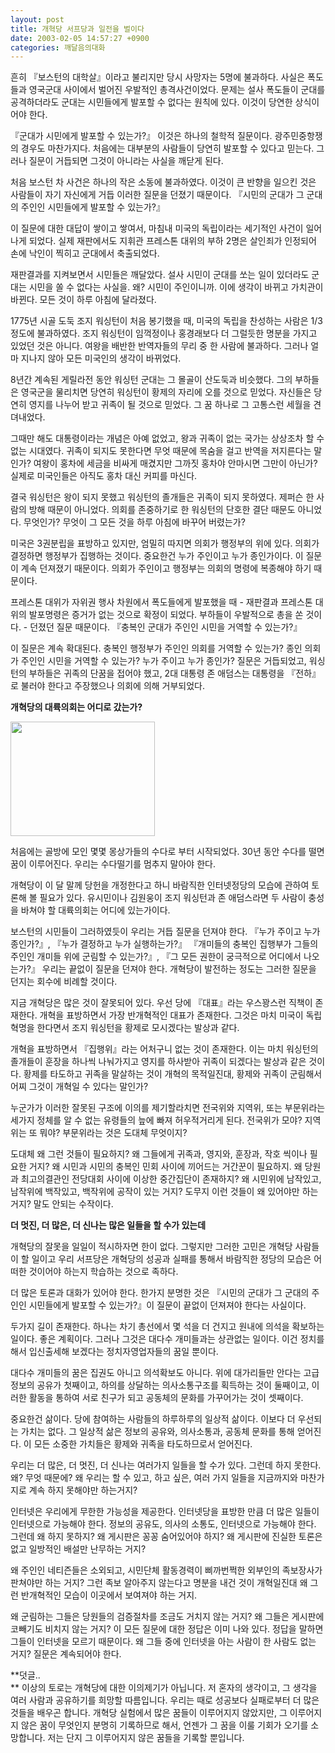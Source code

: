 ```yaml
---
layout: post
title: 개혁당 서프당과 일전을 벌이다
date: 2003-02-05 14:57:27 +0900
categories: 깨달음의대화
---
```

흔히 『보스턴의 대학살』이라고 불리지만 당시 사망자는 5명에 불과하다. 사실은 폭도들과 영국군대 사이에서 벌어진 우발적인 총격사건이었다. 문제는 설사 폭도들이 군대를 공격하더라도 군대는 시민들에게 발포할 수 없다는 원칙에 있다. 이것이 당연한 상식이어야 한다. 

『군대가 시민에게 발포할 수 있는가?』 이것은 하나의 철학적 질문이다. 광주민중항쟁의 경우도 마찬가지다. 처음에는 대부분의 사람들이 당연히 발포할 수 있다고 믿는다. 그러나 질문이 거듭되면 그것이 아니라는 사실을 깨닫게 된다.

처음 보스턴 차 사건은 하나의 작은 소동에 불과하였다. 이것이 큰 반향을 일으킨 것은 사람들이 자기 자신에게 거듭 이러한 질문을 던졌기 때문이다. 『시민의 군대가 그 군대의 주인인 시민들에게 발포할 수 있는가?』

이 질문에 대한 대답이 쌓이고 쌓여서, 마침내 미국의 독립이라는 세기적인 사건이 일어나게 되었다. 실제 재판에서도 지휘관 프레스톤 대위의 부하 2명은 살인죄가 인정되어 손에 낙인이 찍히고 군대에서 축출되었다. 

재판결과를 지켜보면서 시민들은 깨달았다. 설사 시민이 군대를 쏘는 일이 있더라도 군대는 시민을 쏠 수 없다는 사실을. 왜? 시민이 주인이니까. 이에 생각이 바뀌고 가치관이 바뀐다. 모든 것이 하루 아침에 달라졌다. 

1775년 시골 도둑 조지 워싱턴이 처음 봉기했을 때, 미국의 독립을 찬성하는 사람은 1/3 정도에 불과하였다. 조지 워싱턴이 임꺽정이나 홍경래보다 더 그럴듯한 명분을 가지고 있었던 것은 아니다. 여왕을 배반한 반역자들의 무리 중 한 사람에 불과하다. 그러나 얼마 지나지 않아 모든 미국인의 생각이 바뀌었다. 

8년간 계속된 게릴라전 동안 워싱턴 군대는 그 몰골이 산도둑과 비슷했다. 그의 부하들은 영국군을 물리치면 당연히 워싱턴이 황제의 자리에 오를 것으로 믿었다. 자신들은 당연히 영지를 나누어 받고 귀족이 될 것으로 믿었다. 그 꿈 하나로 그 고통스런 세월을 견뎌내었다. 

그때만 해도 대통령이라는 개념은 아예 없었고, 왕과 귀족이 없는 국가는 상상조차 할 수 없는 시대였다. 귀족이 되지도 못한다면 무엇 때문에 목숨을 걸고 반역을 저지른다는 말인가? 여왕이 홍차에 세금을 비싸게 매겼지만 그까짓 홍차야 안마시면 그만이 아닌가? 실제로 미국인들은 아직도 홍차 대신 커피를 마신다. 

결국 워싱턴은 왕이 되지 못했고 워싱턴의 졸개들은 귀족이 되지 못하였다. 제퍼슨 한 사람의 방해 때문이 아니었다. 의회를 존중하기로 한 워싱턴의 단호한 결단 때문도 아니었다. 무엇인가? 무엇이 그 모든 것을 하루 아침에 바꾸어 버렸는가?

미국은 3권분립을 표방하고 있지만, 엄밀히 따지면 의회가 행정부의 위에 있다. 의회가 결정하면 행정부가 집행하는 것이다. 중요한건 누가 주인이고 누가 종인가이다. 이 질문이 계속 던져졌기 때문이다. 의회가 주인이고 행정부는 의회의 명령에 복종해야 하기 때문이다. 

프레스톤 대위가 자위권 행사 차원에서 폭도들에게 발포했을 때 - 재판결과 프레스톤 대위의 발포명령은 증거가 없는 것으로 확정이 되었다. 부하들이 우발적으로 총을 쏜 것이다. - 던졌던 질문 때문이다. 『충복인 군대가 주인인 시민을 거역할 수 있는가?』

이 질문은 계속 확대된다. 충복인 행정부가 주인인 의회를 거역할 수 있는가? 종인 의회가 주인인 시민을 거역할 수 있는가? 누가 주이고 누가 종인가? 질문은 거듭되었고, 워싱턴의 부하들은 귀족의 단꿈을 접어야 했고, 2대 대통령 존 애덤스는 대통령을 『전하』로 불러야 한다고 주장했으나 의회에 의해 거부되었다. 

**개혁당의 대륙의회는 어디로 갔는가?**

<p align="left">
  <img src="http://www.seoprise.com/jboard/data/img/binary/independence.jpg" width="231" height="183" border="0" />
</p>

<p align="left">
  처음에는 골방에 모인 몇몇 몽상가들의 수다로 부터 시작되었다. 30년 동안 수다를 떨면 꿈이 이루어진다. 우리는 수다떨기를 멈추지 말아야 한다.
</p>

개혁당이 이 달 말께 당헌을 개정한다고 하니 바람직한 인터넷정당의 모습에 관하여 토론해 볼 필요가 있다. 유시민이나 김원웅이 조지 워싱턴과 존 애덤스라면 두 사람이 충성을 바쳐야 할 대륙의회는 어디에 있는가이다. 

보스턴의 시민들이 그러하였듯이 우리는 거듭 질문을 던져야 한다. 『누가 주이고 누가 종인가?』, 『누가 결정하고 누가 실행하는가?』 『개미들의 충복인 집행부가 그들의 주인인 개미들 위에 군림할 수 있는가?』, 『그 모든 권한이 궁극적으로 어디에서 나오는가?』 우리는 끝없이 질문을 던져야 한다. 개혁당이 발전하는 정도는 그러한 질문을 던지는 회수에 비례할 것이다. 

지금 개혁당은 많은 것이 잘못되어 있다. 우선 당에 『대표』라는 우스꽝스런 직책이 존재한다. 개혁을 표방하면서 가장 반개혁적인 대표가 존재한다. 그것은 마치 미국이 독립혁명을 한다면서 조지 워싱턴을 황제로 모시겠다는 발상과 같다. 

개혁을 표방하면서 『집행위』라는 어처구니 없는 것이 존재한다. 이는 마치 워싱턴의 졸개들이 훈장을 하나씩 나눠가지고 영지를 하사받아 귀족이 되겠다는 발상과 같은 것이다. 황제를 타도하고 귀족을 말살하는 것이 개혁의 목적일진대, 황제와 귀족이 군림해서 어찌 그것이 개혁일 수 있다는 말인가?

누군가가 이러한 잘못된 구조에 이의를 제기할라치면 전국위와 지역위, 또는 부문위라는 세가지 정체를 알 수 없는 유령들의 늪에 빠져 허우적거리게 된다. 전국위가 모야? 지역위는 또 뭐야? 부문위라는 것은 도대체 무엇이지? 

도대체 왜 그런 것들이 필요하지? 왜 그들에게 귀족과, 영지와, 훈장과, 작호 씩이나 필요한 거지? 왜 시민과 시민의 충복인 민회 사이에 끼어드는 거간꾼이 필요하지. 왜 당원과 최고의결관인 전당대회 사이에 이상한 중간집단이 존재하지? 왜 시민위에 남작있고, 남작위에 백작있고, 백작위에 공작이 있는 거지? 도무지 이런 것들이 왜 있어야만 하는 거지? 말도 안되는 수작이다. 

**더 멋진, 더 많은, 더 신나는 많은 일들을 할 수가 있는데**

개혁당의 잘못을 일일이 적시하자면 한이 없다. 그렇지만 그러한 고민은 개혁당 사람들이 할 일이고 우리 서프당은 개혁당의 성공과 실패를 통해서 바람직한 정당의 모습은 어떠한 것이어야 하는지 학습하는 것으로 족하다. 

더 많은 토론과 대화가 있어야 한다. 한가지 분명한 것은 『시민의 군대가 그 군대의 주인인 시민들에게 발포할 수 있는가?』이 질문이 끝없이 던져져야 한다는 사실이다. 

두가지 길이 존재한다. 하나는 차기 총선에서 몇 석을 더 건지고 원내에 의석을 확보하는 일이다. 좋은 계획이다. 그러나 그것은 대다수 개미들과는 상관없는 일이다. 이건 정치를 해서 입신출세해 보겠다는 정치자영업자들의 꿈일 뿐이다. 

대다수 개미들의 꿈은 집권도 아니고 의석확보도 아니다. 위에 대가리들만 안다는 고급정보의 공유가 첫째이고, 하의를 상달하는 의사소통구조를 획득하는 것이 둘째이고, 이러한 활동을 통하여 서로 친구가 되고 공동체의 문화를 가꾸어가는 것이 셋째이다.

중요한건 삶이다. 당에 참여하는 사람들의 하루하루의 일상적 삶이다. 이보다 더 우선되는 가치는 없다. 그 일상적 삶은 정보의 공유와, 의사소통과, 공동체 문화를 통해 얻어진다. 이 모든 소중한 가치들은 황제와 귀족을 타도하므로서 얻어진다.

우리는 더 많은, 더 멋진, 더 신나는 여러가지 일들을 할 수가 있다. 그런데 하지 못한다. 왜? 무엇 때문에? 왜 우리는 할 수 있고, 하고 싶은, 여러 가지 일들을 지금까지와 마찬가지로 계속 하지 못해야만 하는거지? 

인터넷은 우리에게 무한한 가능성을 제공한다. 인터넷당을 표방한 만큼 더 많은 일들이 인터넷으로 가능해야 한다. 정보의 공유도, 의사의 소통도, 인터넷으로 가능해야 한다. 그런데 왜 하지 못하지? 왜 게시판은 꽁꽁 숨어있어야 하지? 왜 게시판에 진실한 토론은 없고 일방적인 배설만 난무하는 거지?

왜 주인인 네티즌들은 소외되고, 시민단체 활동경력이 삐까번쩍한 외부인의 족보장사가 판쳐야만 하는 거지? 그런 족보 알아주지 않는다고 명분을 내건 것이 개혁일진대 왜 그런 반개혁적인 모습이 이곳에서 보여져야 하는 거지.

왜 군림하는 그들은 당원들의 검증절차를 조금도 거치지 않는 거지? 왜 그들은 게시판에 코빼기도 비치지 않는 거지? 이 모든 질문에 대한 정답은 이미 나와 있다. 정답을 말하면 그들이 인터넷을 모르기 때문이다. 왜 그들 중에 인터넷을 아는 사람이 한 사람도 없는 거지? 질문은 계속되어야 한다. 

**덧글..  
** 이상의 토로는 개혁당에 대한 이의제기가 아닙니다. 저 혼자의 생각이고, 그 생각을 여러 사람과 공유하기를 희망할 따름입니다. 우리는 때로 성공보다 실패로부터 더 많은 것들을 배우곤 합니다. 개혁당 실험에서 많은 꿈들이 이루어지지 않았지만, 그 이루어지지 않은 꿈이 무엇인지 분명히 기록하므로 해서, 언젠가 그 꿈을 이룰 기회가 오기를 소망합니다. 저는 단지 그 이루어지지 않은 꿈들을 기록할 뿐입니다.
